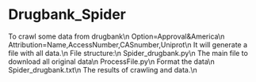 # Drugbank_Spider
To crawl some data from drugbank\n
Option=Approval&amp;America\n
Attribution=Name,AccessNumber,CASnumber,Uniprot\n
It will generate a file with all data.\n
File structure:\n
Spider_drugbank.py\n
The main file to download all original data\n
ProcessFile.py\n
Format the data\n
Spider_drugbank.txt\n
The results of crawling and data.\n
